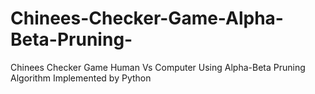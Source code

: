 # Chinees-Checker-Game-Alpha-Beta-Pruning-
Chinees Checker Game Human Vs Computer Using Alpha-Beta Pruning Algorithm Implemented by Python
